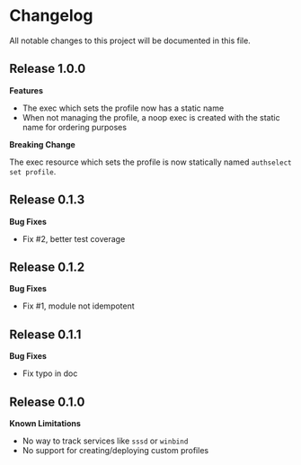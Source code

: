 # Changelog

All notable changes to this project will be documented in this file.

## Release 1.0.0

**Features**
* The exec which sets the profile now has a static name
* When not managing the profile, a noop exec is created with the static name for ordering purposes

**Breaking Change**

The exec resource which sets the profile is now statically named `authselect set profile`.

## Release 0.1.3

**Bug Fixes**
* Fix #2, better test coverage

## Release 0.1.2

**Bug Fixes**
* Fix #1, module not idempotent

## Release 0.1.1

**Bug Fixes**
* Fix typo in doc

## Release 0.1.0

**Known Limitations**

* No way to track services like `sssd` or `winbind`
* No support for creating/deploying custom profiles
